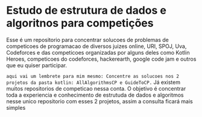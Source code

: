 # Estudo de estrutura de dados e algoritnos para competições

Esse é um repositorio para concentrar solucoes de problemas de competicoes de programacao de diversos juizes online, URI, SPOJ, Uva, Codeforces e das competicoes organizadas por alguns deles como Kotlin Heroes, competicoes do codeforces, hackerearth, google code jam e outros que eu quiser participar.

`aqui vai um lembrete para mim mesmo: Concentre as solucoes nos 2 projetos da pasta kotlin: AllAlgorithmsCP e GuideToCP.` Já existem muitos repositorios de competicao nessa conta. O objetivo é concentrar toda a experiencia e conhecimento de estrutuda de dados e algoritmos nesse unico repositorio com esses 2 projetos, assim a consulta ficará mais simples